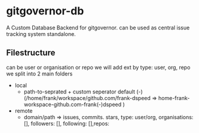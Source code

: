 # gitgovernor-db
A Custom Database Backend for gitgovernor.
can be used as central issue tracking system standalone.


## Filestructure
can be user or organisation or repo we will add ext by type: user, org, repo
we split into 2 main folders
- local
  - path-to-seprated + custom seperator default (-) (/home/frank/workspace/github.com/frank-dspeed => home-frank-workspace-github.com-frank(-)dspeed )
- remote
  - domain/path => issues, commits. stars, type: user/org, organisations: [], followers: [], following: [],repos:


